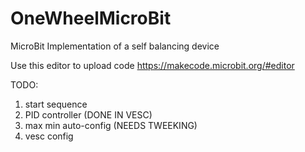 # OneWheelMicroBit
MicroBit Implementation of a self balancing device

Use this editor to upload code
https://makecode.microbit.org/#editor

TODO:
1. start sequence
2. PID controller (DONE IN VESC)
3. max min auto-config (NEEDS TWEEKING)
4. vesc config 
